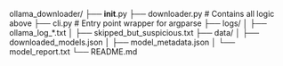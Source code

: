 ollama_downloader/
├── __init__.py
├── downloader.py         # Contains all logic above
├── cli.py                # Entry point wrapper for argparse
├── logs/
│   ├── ollama_log_*.txt
│   ├── skipped_but_suspicious.txt
├── data/
│   ├── downloaded_models.json
│   ├── model_metadata.json
│   └── model_report.txt
└── README.md
